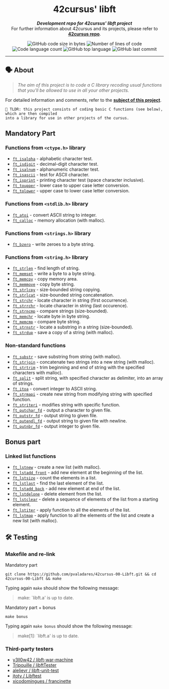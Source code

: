 <h1 align="center">
	42cursus' libft
</h1>

<p align="center">
	<b><i>Development repo for 42cursus' libft project</i></b><br>
	For further information about 42cursus and its projects, please refer to <a href="https://github.com/pvaladares/42cursus"><b>42cursus repo</b></a>.
</p>

<p align="center">
	<img alt="GitHub code size in bytes" src="https://img.shields.io/github/languages/code-size/pvaladares/42cursus-00-Libft?color=blueviolet" />
	<img alt="Number of lines of code" src="https://img.shields.io/tokei/lines/github/pvaladares/42cursus-00-Libft?color=blueviolet" />
	<img alt="Code language count" src="https://img.shields.io/github/languages/count/pvaladares/42cursus-00-Libft?color=blue" />
	<img alt="GitHub top language" src="https://img.shields.io/github/languages/top/pvaladares/42cursus-00-Libft?color=blue" />
	<img alt="GitHub last commit" src="https://img.shields.io/github/last-commit/pvaladares/42cursus-00-Libft?color=brightgreen" />
</p>

---

## 🗣️ About

> _The aim of this project is to code a C library recoding usual functions that you'll be allowed to use in all your other projects._

For detailed information and comments, refer to the [**subject of this project**](pdf/42Cursus_Libft_v15.pdf).

	🚀 TLDR: this project consists of coding basic C functions (see below), which are then compiled
	into a library for use in other projects of the cursus.

## Mandatory Part

### Functions from `<ctype.h>` library

* [`ft_isalpha`](src/ft_isalpha.c)			- alphabetic character test.
* [`ft_isdigit`](src/ft_isdigit.c)			- decimal-digit character test.
* [`ft_isalnum`](src/ft_isalnum.c)			- alphanumeric character test.
* [`ft_isascii`](src/ft_isascii.c)			- test for ASCII character.
* [`ft_isprint`](src/ft_isprint.c)			- printing character test (space character inclusive).
* [`ft_toupper`](src/ft_toupper.c)			- lower case to upper case letter conversion.
* [`ft_tolower`](src/ft_tolower.c)			- upper case to lower case letter conversion.

### Functions from `<stdlib.h>` library

* [`ft_atoi`](src/ft_atoi.c)		- convert ASCII string to integer.
* [`ft_calloc`](src/ft_calloc.c)	- memory allocation (with malloc).

### Functions from `<strings.h>` library
* [`ft_bzero`](src/ft_bzero.c)		- write zeroes to a byte string.

### Functions from `<string.h>` library

* [`ft_strlen`](src/ft_strlen.c)				- find length of string.
* [`ft_memset`](src/ft_memset.c)		- write a byte to a byte string.
* [`ft_memcpy`](src/ft_memcpy.c)		- copy memory area.
* [`ft_memmove`](src/ft_memmove.c)	- copy byte string.
* [`ft_strlcpy`](src/ft_strlcpy.c)			- size-bounded string copying.
* [`ft_strlcat`](src/ft_strlcat.c)			- size-bounded string concatenation.
* [`ft_strchr`](src/ft_strchr.c)				- locate character in string (first occurrence).
* [`ft_strrchr`](src/ft_strrchr.c)			- locate character in string (last occurence).
* [`ft_strncmp`](src/ft_strncmp.c) 			- compare strings (size-bounded).
* [`ft_memchr`](src/ft_memchr.c)		- locate byte in byte string.
* [`ft_memcmp`](src/ft_memcmp.c)		- compare byte string.
* [`ft_strnstr`](src/ft_strnstr.c)			- locate a substring in a string (size-bounded).
* [`ft_strdup`](src/ft_strdup.c)				- save a copy of a string (with malloc).

### Non-standard functions

* [`ft_substr`](src/ft_substr.c)				- save substring from string (with malloc).
* [`ft_strjoin`](src/ft_strjoin.c)			- concatenate two strings into a new string (with malloc).
* [`ft_strtrim`](src/ft_strtrim.c)			- trim beginning and end of string with the specified characters with malloc).
* [`ft_split`](src/ft_split.c)				- split string, with specified character as delimiter, into an array of strings.
* [`ft_itoa`](src/ft_itoa.c)					- convert integer to ASCII string.
* [`ft_strmapi`](src/ft_strmapi.c)			- create new string from modifying string with specified function.
* [`ft_striteri`](src/ft_striteri.c)			- modifies string with specific function.
* [`ft_putchar_fd`](src/ft_putchar_fd.c)		- output a character to given file.
* [`ft_putstr_fd`](src/ft_putstr_fd.c)		- output string to given file.
* [`ft_putendl_fd`](src/ft_putendl_fd.c)		- output string to given file with newline.
* [`ft_putnbr_fd`](src/ft_putnbr_fd.c)		- output integer to given file.

## Bonus part

### Linked list functions

* [`ft_lstnew`](src/ft_lstnew.c)				- create a new list (with malloc).
* [`ft_lstadd_front`](src/ft_lstadd_front.c)	- add new element at the beginning of the list.
* [`ft_lstsize`](src/ft_lstsize.c)			- count the elements in a list.
* [`ft_lstlast`](src/ft_lstlast.c)			- find the last element of the list.
* [`ft_lstadd_back`](src/ft_lstadd_back.c)	- add new element at end of the list.
* [`ft_lstdelone`](src/ft_lstdelone.c)		- delete element from the list.
* [`ft_lstclear`](src/ft_lstclear.c)			- delete a sequence of elements of the list from a starting element.
* [`ft_lstiter`](src/ft_lstiter.c)			- apply function to all the elements of the list.
* [`ft_lstmap`](src/ft_lstmap.c)				- apply function to all the elements of the list and create a new list (with malloc).

## 🛠️ Testing

### Makefile and re-link

Mandatory part
```shell
git clone https://github.com/pvaladares/42cursus-00-Libft.git && cd 42cursus-00-Libft && make
```
Typing again `make` should show the following message:
> make: `libft.a' is up to date.

Mandatory part + bonus
```shell
make bonus
```
Typing again `make bonus` should show the following message:
> make[1]: `libft.a' is up to date.

### Third-party testers
* [y3ll0w42 / libft-war-machine](https://github.com/y3ll0w42/libft-war-machine)
* [Tripouille / libftTester](https://github.com/Tripouille/libftTester)
* [alelievr / libft-unit-test](https://github.com/alelievr/libft-unit-test)
* [jtoty / Libftest](https://github.com/jtoty/Libftest)
* [xicodomingues / francinette](https://github.com/xicodomingues/francinette)
